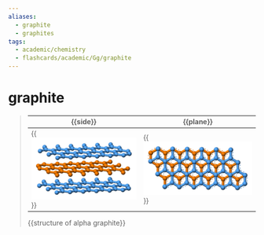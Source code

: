 ```yaml
---
aliases:
  - graphite
  - graphites
tags:
  - academic/chemistry
  - flashcards/academic/Gg/graphite
---
```


# graphite

> | {{side}} | {{plane}} |
> |-|-|
> | {{![side view of alpha graphite](../attachments/Graphite-layers-side-3D-balls.png)}} | {{![top view of alpha graphite](../attachments/Graphite-layers-top-3D-balls.png)}} |
>
> {{structure of alpha graphite}} <!--SR:!2023-06-12,47,290!2023-06-13,48,290!2023-06-11,46,290!2023-06-10,45,290!2023-06-10,45,290-->
